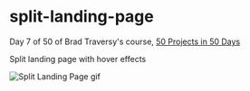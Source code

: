 # split-landing-page

Day 7 of 50 of Brad Traversy's course, [50 Projects in 50 Days](https://www.udemy.com/share/103PjeBEQfcFlVQHo=/) 

Split landing page with hover effects

![Split Landing Page gif](./split-landing-page.gif)